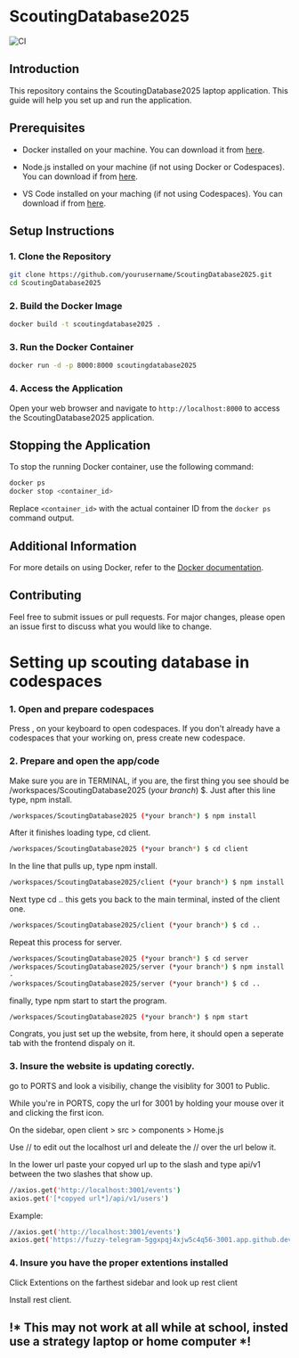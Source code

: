

# ScoutingDatabase2025
![CI](https://github.com/FlyingToasters3641/ScoutingDatabase2025/actions/workflows/docker-image.yml/badge.svg)

## Introduction
This repository contains the ScoutingDatabase2025 laptop application. This guide will help you set up and run the application.

## Prerequisites
- Docker installed on your machine. You can download it from [here](https://www.docker.com/products/docker-desktop).

- Node.js installed on your machine (if not using Docker or Codespaces).  You can download if from [here](https://nodejs.org/).
- VS Code installed on your maching (if not using Codespaces). You can download if from [here](https://code.visualstudio.com/).


## Setup Instructions

### 1. Clone the Repository
```bash
git clone https://github.com/yourusername/ScoutingDatabase2025.git
cd ScoutingDatabase2025
```

### 2. Build the Docker Image
```bash
docker build -t scoutingdatabase2025 .
```

### 3. Run the Docker Container
```bash
docker run -d -p 8000:8000 scoutingdatabase2025
```

### 4. Access the Application
Open your web browser and navigate to `http://localhost:8000` to access the ScoutingDatabase2025 application.

## Stopping the Application
To stop the running Docker container, use the following command:
```bash
docker ps
docker stop <container_id>
```

Replace `<container_id>` with the actual container ID from the `docker ps` command output.

## Additional Information
For more details on using Docker, refer to the [Docker documentation](https://docs.docker.com/).

## Contributing
Feel free to submit issues or pull requests. For major changes, please open an issue first to discuss what you would like to change.

# Setting up scouting database in codespaces

### 1. Open and prepare codespaces

Press , on your keyboard to open codespaces. If you don't already have a codespaces that your working on, press create new codespace.

### 2. Prepare and open the app/code

Make sure you are in TERMINAL, if you are, the first thing you see should be /workspaces/ScoutingDatabase2025 (*your branch*) $. 
Just after this line type, npm install. 
```bash
/workspaces/ScoutingDatabase2025 (*your branch*) $ npm install
```
After it finishes loading type, cd client.
```bash
/workspaces/ScoutingDatabase2025 (*your branch*) $ cd client
```
In the line that pulls up, type npm install.
```bash
/workspaces/ScoutingDatabase2025/client (*your branch*) $ npm install
```
Next type cd .. this gets you back to the main terminal, insted of the client one. 
```bash
/workspaces/ScoutingDatabase2025/client (*your branch*) $ cd .. 
```
Repeat this process for server.
```bash
/workspaces/ScoutingDatabase2025 (*your branch*) $ cd server
/workspaces/ScoutingDatabase2025/server (*your branch*) $ npm install
-
/workspaces/ScoutingDatabase2025/server (*your branch*) $ cd ..
```
finally, type npm start to start the program.
```bash
/workspaces/ScoutingDatabase2025 (*your branch*) $ npm start
```
Congrats, you just set up the website, from here, it should open a seperate tab with the frontend dispaly on it.

### 3. Insure the website is updating corectly.

go to PORTS and look a visibiliy, change the visiblity for 3001 to Public.

While you're in PORTS, copy the url for 3001 by holding your mouse over it and clicking the first icon. 

On the sidebar, open client > src > components > Home.js

Use // to edit out the localhost url and deleate the // over the url below it.

In the lower url paste your copyed url up to the slash and type api/v1 between the two slashes that show up.
```bash
//axios.get('http://localhost:3001/events')
axios.get('[*copyed url*]/api/v1/users')
```
Example:
```bash
//axios.get('http://localhost:3001/events')
axios.get('https://fuzzy-telegram-5ggxpqj4xjw5c4q56-3001.app.github.dev/api/v1/users')
```

### 4. Insure you have the proper extentions installed
Click Extentions on the farthest sidebar and look up rest client

Install rest client.

## !* This may not work at all while at school, insted use a strategy laptop or home computer *!


# 